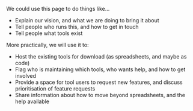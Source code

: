 We could use this page to do things like...
* Explain our vision, and what we are doing to bring it about
* Tell people who runs this, and how to get in touch
* Tell people what tools exist

More practically, we will use it to:
* Host the existing tools for download (as spreadsheets, and maybe as code)
* Flag who is maintaining which tools, who wants help, and how to get involved
* Provide a space for tool users to request new features, and discuss prioritisation of feature requests
* Share information about how to move beyond spreadsheets, and the help available
